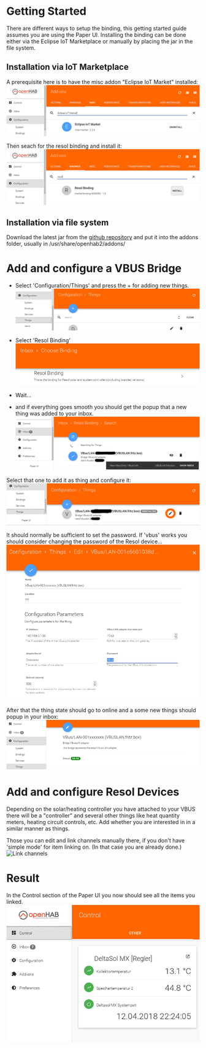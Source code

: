 # Getting Started

There are different ways to setup the binding, this getting started guide assumes you are using the Paper UI. Installing the binding can be done either via the Eclipse IoT Marketplace or manually by placing the jar in the file system.

## Installation via IoT Marketplace

A prerequisite here is to have the misc addon "Eclipse IoT Market" installed:
![IoT marketpace](images/IoT_market.png)

Then seach for the resol binding and install it:
![Resol Binding](images/resol_binding.png)

## Installation via file system

Download the latest jar from the [github repository](https://github.com/ramack/openhab2-addons/tree/BETA-1/addons/binding/org.openhab.binding.resol/target) and put it into the addons folder, usually in /usr/share/openhab2/addons/

# Add and configure a VBUS Bridge

- Select 'Configuration/Things' and press the + for adding new things.
  ![Add Thing](images/add_thing.png)

- Select 'Resol Binding'
  ![Add Resol Binding](images/add_resol.png)

- Wait...
- and if everything goes smooth you should get the popup that a new thing was added to your inbox. ![Inbox with Bridge](images/bridge_inbox.png)

Select that one to add it as thing and configure it:
![Configure the Bridge](images/config_bridge.png)

It should normally be sufficient to set the password. If 'vbus' works you should consider changing the password of the Resol device...
![Set Password](images/conf_pw.png)

After that the thing state should go to online and a some new things should popup in your inbox:
![Bridge is Online](images/bridge_online.png)

# Add and configure Resol Devices

Depending on the solar/heating controller you have attached to your VBUS there will be a "controller" and several other things like heat quantity meters, heating circuit controls, etc. Add whether you are interested in in a similar manner as things.

Those you can edit and link channels manually there, if you don't have 'simple mode' for item linking on. (In that case you are already done.)
![Link channels](images/link_channels.png)

# Result
In the Control section of the Paper UI you now should see all the items you linked.
![Control](images/control.png)
